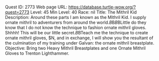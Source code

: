 Quest ID: 2773
Web page URL: https://database.turtle-wow.org/?quest=2773
Level: 45
Min Level: 40
Race: nil
Title: The Mithril Kid
Description: Around these parts I am known as the Mithril Kid. I supply ornate mithril to adventurers from around the world.$B$B<Trenton whispers.>$B$BLittle do they know that I do not know the technique to fashion ornate mithril gloves. Shhhh! This will be our little secret.$B$BTeach me the technique to create ornate mithril gloves, $N, and in exchange, I will show you the resultant of the culmination of my training under Galvan: the ornate mithril breastplate.
Objective: Bring two Heavy Mithril Breastplates and one Ornate Mithril Gloves to Trenton Lighthammer.
